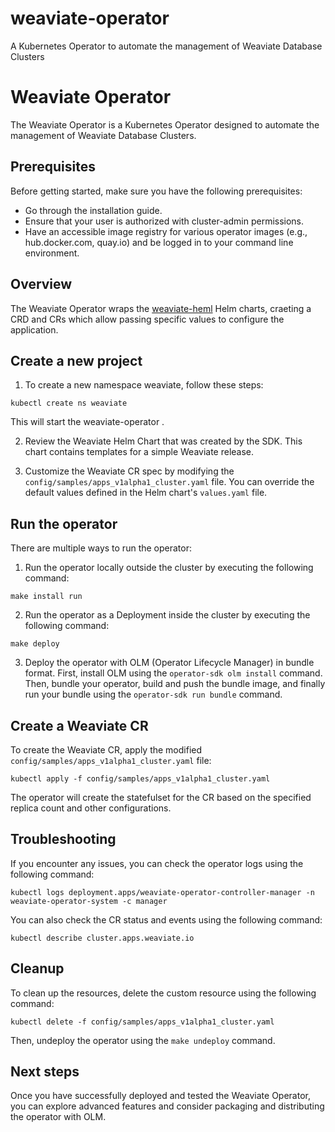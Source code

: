 # weaviate-operator
A Kubernetes Operator to automate the management of Weaviate Database Clusters
# Weaviate Operator

The Weaviate Operator is a Kubernetes Operator designed to automate the management of Weaviate Database Clusters.

## Prerequisites

Before getting started, make sure you have the following prerequisites:

- Go through the installation guide.
- Ensure that your user is authorized with cluster-admin permissions.
- Have an accessible image registry for various operator images (e.g., hub.docker.com, quay.io) and be logged in to your command line environment.

## Overview

The Weaviate Operator wraps the [weaviate-heml](https://github.com/weaviate/weaviate-helm) Helm charts, craeting a CRD and CRs which allow passing specific values to configure the application.

## Create a new project

1. To create a new namespace weaviate, follow these steps:

```shell
kubectl create ns weaviate
```

This will start the weaviate-operator .

2. Review the Weaviate Helm Chart that was created by the SDK. This chart contains templates for a simple Weaviate release.

3. Customize the Weaviate CR spec by modifying the `config/samples/apps_v1alpha1_cluster.yaml` file. You can override the default values defined in the Helm chart's `values.yaml` file.


## Run the operator

There are multiple ways to run the operator:

1. Run the operator locally outside the cluster by executing the following command:

```shell
make install run
```

2. Run the operator as a Deployment inside the cluster by executing the following command:

```shell
make deploy
```

3. Deploy the operator with OLM (Operator Lifecycle Manager) in bundle format. First, install OLM using the `operator-sdk olm install` command. Then, bundle your operator, build and push the bundle image, and finally run your bundle using the `operator-sdk run bundle` command.

## Create a Weaviate CR

To create the Weaviate CR, apply the modified `config/samples/apps_v1alpha1_cluster.yaml` file:

```shell
kubectl apply -f config/samples/apps_v1alpha1_cluster.yaml
```

The operator will create the statefulset for the CR based on the specified replica count and other configurations.

## Troubleshooting

If you encounter any issues, you can check the operator logs using the following command:

```shell
kubectl logs deployment.apps/weaviate-operator-controller-manager -n weaviate-operator-system -c manager
```

You can also check the CR status and events using the following command:

```shell
kubectl describe cluster.apps.weaviate.io
```

## Cleanup

To clean up the resources, delete the custom resource using the following command:

```shell
kubectl delete -f config/samples/apps_v1alpha1_cluster.yaml
```

Then, undeploy the operator using the `make undeploy` command.

## Next steps

Once you have successfully deployed and tested the Weaviate Operator, you can explore advanced features and consider packaging and distributing the operator with OLM.
